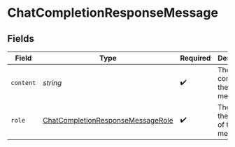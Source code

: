 # ChatCompletionResponseMessage


## Fields

| Field                                                                                         | Type                                                                                          | Required                                                                                      | Description                                                                                   |
| --------------------------------------------------------------------------------------------- | --------------------------------------------------------------------------------------------- | --------------------------------------------------------------------------------------------- | --------------------------------------------------------------------------------------------- |
| `content`                                                                                     | *string*                                                                                      | :heavy_check_mark:                                                                            | The contents of the message                                                                   |
| `role`                                                                                        | [ChatCompletionResponseMessageRole](../../models/shared/ChatCompletionResponseMessageRole.md) | :heavy_check_mark:                                                                            | The role of the author of this message.                                                       |